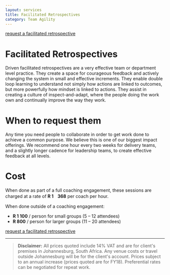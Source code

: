 ```yaml
---
layout: services
title: Facilitated Retrospectives
category: Team Agility
---
```


[request a facilitated retrospective]()

# Facilitated Retrospectives
Driven facilitated retrospectives are a very effective team or department level practice. They create a space for courageous feedback and actively changing the system in small and effective increments. They enable double loop learning to understand not simply how actions are linked to outcomes, but more powerfully how mindset is linked to actions. They assist in creating a culture of inspect-and-adapt, where the people doing the work own and continually improve the way they work.
# When to request them
Any time you need people to collaborate in order to get work done to achieve a common purpose. We believe this is one of our biggest impact offerings. We recommend one hour every two weeks for delivery teams, and a slightly longer cadence for leadership teams, to create effective feedback at all levels.

# Cost
When done as part of a full coaching engagement, these sessions are charged at a rate of **R 1ﾠ368** per coach per hour.

When done outside of a coaching engagement:

* **R 1 100** / person for small groups (5 – 12 attendees)
* **R 800** / person for larger groups (11 – 20 attendees) 


[request a facilitated retrospective]()

---
> **Disclaimer:** All prices quoted include 14% VAT and are for client's premises in Johannesburg, South Africa. Any venue costs or travel outside Johannesburg will be for the client's account. Prices subject to an annual increase (prices quoted are for FY18). Preferential rates can be negotiated for repeat work.